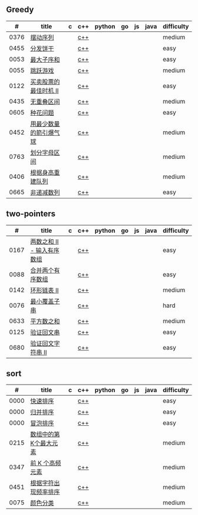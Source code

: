 

## Greedy
| # | title | c | c++ | python | go | js | java | difficulty |
|---| ----- | -------- | ---------- | ---------- | ---------- | ---------- | ---------- | ---------- |
|0376|[摆动序列](https://leetcode-cn.com/problems/wiggle-subsequence/) |  | [c++](https://github.com/VJaGG/leetcode/blob/master/greedy/376.%20%E6%91%86%E5%8A%A8%E5%BA%8F%E5%88%97.cpp) | | | | |medium|
|0455|[分发饼干](https://leetcode-cn.com/problems/assign-cookies/) |  | [c++](https://github.com/VJaGG/leetcode/blob/master/greedy/455.%20%E5%88%86%E5%8F%91%E9%A5%BC%E5%B9%B2.cpp) | | | | |easy|
|0053|[最大子序和](https://leetcode-cn.com/problems/maximum-subarray/) |  | [c++](https://github.com/VJaGG/leetcode/blob/master/greedy/53.%20%E6%9C%80%E5%A4%A7%E5%AD%90%E5%BA%8F%E5%92%8C.cpp) | | | | |easy|
|0055|[跳跃游戏](https://leetcode-cn.com/problems/jump-game-ii/) |  | [c++](https://github.com/VJaGG/leetcode/blob/master/greedy/55.%20%E8%B7%B3%E8%B7%83%E6%B8%B8%E6%88%8F.cpp) | | | | |medium|
|0122|[买卖股票的最佳时机 II](https://leetcode-cn.com/problems/best-time-to-buy-and-sell-stock-ii/) |  | [c++](https://github.com/VJaGG/leetcode/blob/master/greedy/122.%E4%B9%B0%E5%8D%96%E8%82%A1%E7%A5%A8%E7%9A%84%E6%9C%80%E4%BD%B3%E6%97%B6%E6%9C%BAII.cpp) | | | | |easy|
|0435|[无重叠区间](https://leetcode-cn.com/problems/non-overlapping-intervals/) |  | [c++](https://github.com/VJaGG/leetcode/blob/master/greedy/435.%20%E6%97%A0%E9%87%8D%E5%8F%A0%E5%8C%BA%E9%97%B4.cpp) | | | | |medium|
|0605|[种花问题](https://leetcode-cn.com/problems/can-place-flowers/) |  | [c++](https://github.com/VJaGG/leetcode/blob/master/greedy/605.%20%E7%A7%8D%E8%8A%B1%E9%97%AE%E9%A2%98.cpp) | | | | |easy|
|0452|[用最少数量的箭引爆气球](https://leetcode-cn.com/problems/minimum-number-of-arrows-to-burst-balloons/) |  | [c++](https://github.com/VJaGG/leetcode/blob/master/greedy/452.%20%E7%94%A8%E6%9C%80%E5%B0%91%E6%95%B0%E9%87%8F%E7%9A%84%E7%AE%AD%E5%BC%95%E7%88%86%E6%B0%94%E7%90%83.cpp) | | | | |medium|
|0763|[划分字母区间](https://leetcode-cn.com/problems/partition-labels/) |  | [c++](https://github.com/VJaGG/leetcode/blob/master/greedy/763.%20%E5%88%92%E5%88%86%E5%AD%97%E6%AF%8D%E5%8C%BA%E9%97%B4.cpp) | | | | |medium|
|0406|[根据身高重建队列](https://leetcode-cn.com/problems/queue-reconstruction-by-height/) |  | [c++](https://github.com/VJaGG/leetcode/blob/master/greedy/406.%20%E6%A0%B9%E6%8D%AE%E8%BA%AB%E9%AB%98%E9%87%8D%E5%BB%BA%E9%98%9F%E5%88%97.cpp) | | | | |medium|
|0665|[非递减数列](https://leetcode-cn.com/problems/non-decreasing-array/) |  | [c++](https://github.com/VJaGG/leetcode/blob/master/greedy/665.%20%E9%9D%9E%E9%80%92%E5%87%8F%E6%95%B0%E5%88%97.cpp) | | | | |easy|  

## two-pointers  
| # | title | c | c++ | python | go | js | java | difficulty |
|---| ----- | -------- | ---------- | ---------- | ---------- | ---------- | ---------- | ---------- |
|0167|[两数之和 II - 输入有序数组](https://leetcode-cn.com/problems/two-sum-ii-input-array-is-sorted/) |  | [c++](https://github.com/VJaGG/leetcode/blob/master/%E5%8F%8C%E6%8C%87%E9%92%88/167.%20%E4%B8%A4%E6%95%B0%E4%B9%8B%E5%92%8C%20II%20-%20%E8%BE%93%E5%85%A5%E6%9C%89%E5%BA%8F%E6%95%B0%E7%BB%84.cpp) | | | | |easy|
|0088|[合并两个有序数组](https://leetcode-cn.com/problems/merge-sorted-array/) |  | [c++](https://github.com/VJaGG/leetcode/blob/master/%E5%8F%8C%E6%8C%87%E9%92%88/88.%20%E5%90%88%E5%B9%B6%E4%B8%A4%E4%B8%AA%E6%9C%89%E5%BA%8F%E6%95%B0%E7%BB%84.cpp) | | | | |easy|
|0142|[环形链表 II](https://leetcode-cn.com/problems/linked-list-cycle-ii/) |  | [c++](https://github.com/VJaGG/leetcode/blob/master/%E5%8F%8C%E6%8C%87%E9%92%88/142.%20%E7%8E%AF%E5%BD%A2%E9%93%BE%E8%A1%A8%20II.cpp) | | | | |medium|
|0076|[最小覆盖子串](https://leetcode-cn.com/problems/minimum-window-substring/) |  | [c++](https://github.com/VJaGG/leetcode/blob/master/%E5%8F%8C%E6%8C%87%E9%92%88/76.%20%E6%9C%80%E5%B0%8F%E8%A6%86%E7%9B%96%E5%AD%90%E4%B8%B2.cpp) | | | | |hard|
|0633|[平方数之和](https://leetcode-cn.com/problems/sum-of-square-numbers/) |  | [c++](https://github.com/VJaGG/leetcode/blob/master/%E5%8F%8C%E6%8C%87%E9%92%88/633.%20%E5%B9%B3%E6%96%B9%E6%95%B0%E4%B9%8B%E5%92%8C.cpp) | | | | |medium|
|0125|[验证回文串](https://leetcode-cn.com/problems/valid-palindrome/) |  | [c++](https://github.com/VJaGG/leetcode/blob/master/%E5%8F%8C%E6%8C%87%E9%92%88/125.%20%E9%AA%8C%E8%AF%81%E5%9B%9E%E6%96%87%E4%B8%B2.cpp) | | | | |easy|
|0680|[验证回文字符串 Ⅱ](https://leetcode-cn.com/problems/valid-palindrome-ii/) |  | [c++](https://github.com/VJaGG/leetcode/blob/master/%E5%8F%8C%E6%8C%87%E9%92%88/680.%20%E9%AA%8C%E8%AF%81%E5%9B%9E%E6%96%87%E5%AD%97%E7%AC%A6%E4%B8%B2%20%E2%85%A1.cpp) | | | | |easy|

## sort  
| # | title | c | c++ | python | go | js | java | difficulty |
|---| ----- | -------- | ---------- | ---------- | ---------- | ---------- | ---------- | ---------- |
|0000|[快速排序](https://github.com/VJaGG/leetcode/blob/master/sort/quickSort.cpp)|  | [c++](https://github.com/VJaGG/leetcode/blob/master/sort/quickSort.cpp) | | | | |easy|
|0000|[归并排序](https://github.com/VJaGG/leetcode/blob/master/sort/mergeSort.cpp)|  | [c++](https://github.com/VJaGG/leetcode/blob/master/sort/mergeSort.cpp) | | | | |easy|
|0000|[冒泡排序](https://github.com/VJaGG/leetcode/blob/master/sort/bubbleSort.cpp)|  | [c++](https://github.com/VJaGG/leetcode/blob/master/sort/bubbleSort.cpp) | | | | |easy|
|0215|[数组中的第K个最大元素](https://leetcode-cn.com/problems/kth-largest-element-in-an-array/)|  | [c++](https://github.com/VJaGG/leetcode/blob/master/sort/215.%20%E6%95%B0%E7%BB%84%E4%B8%AD%E7%9A%84%E7%AC%ACK%E4%B8%AA%E6%9C%80%E5%A4%A7%E5%85%83%E7%B4%A0.cpp) | | | | |medium|
|0347|[前 K 个高频元素](https://leetcode-cn.com/problems/top-k-frequent-elements/)|  | [c++](https://github.com/VJaGG/leetcode/blob/master/sort/347.%20%E5%89%8D%20K%20%E4%B8%AA%E9%AB%98%E9%A2%91%E5%85%83%E7%B4%A0.cpp) | | | | |medium|
|0451|[根据字符出现频率排序](https://leetcode-cn.com/problems/sort-characters-by-frequency/)|  | [c++](https://github.com/VJaGG/leetcode/blob/master/sort/451.%20%E6%A0%B9%E6%8D%AE%E5%AD%97%E7%AC%A6%E5%87%BA%E7%8E%B0%E9%A2%91%E7%8E%87%E6%8E%92%E5%BA%8F.cpp) | | | | |medium|
|0075|[颜色分类](https://leetcode-cn.com/problems/sort-colors/)|  | [c++](https://github.com/VJaGG/leetcode/blob/master/sort/451.%20%E6%A0%B9%E6%8D%AE%E5%AD%97%E7%AC%A6%E5%87%BA%E7%8E%B0%E9%A2%91%E7%8E%87%E6%8E%92%E5%BA%8F.cpp) | | | | |medium|
